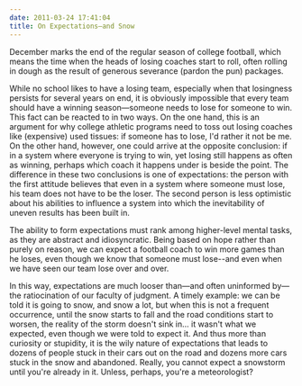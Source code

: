 ```yaml
---
date: 2011-03-24 17:41:04
title: On Expectations—and Snow
---
```


December marks the end of the regular season of college football, which means the time when the heads of losing coaches start to roll, often rolling in dough as the result of generous severance (pardon the pun) packages. 

While no school likes to have a losing team, especially when that losingness persists for several years on end, it is obviously impossible that every team should have a winning season—someone needs to lose for someone to win. This fact can be reacted to in two ways. On the one hand, this is an argument for why college athletic programs need to toss out losing coaches like (expensive) used tissues: if someone has to lose, I'd rather it not be me. On the other hand, however, one could arrive at the opposite conclusion: if in a system where everyone is trying to win, yet losing still happens as often as winning, perhaps which coach it happens under is beside the point. The difference in these two conclusions is one of expectations: the person with the first attitude believes that even in a system where someone must lose, his team does not have to be the loser. The second person is less optimistic about his abilities to influence a system into which the inevitability of uneven results has been built in.

The ability to form expectations must rank among higher-level mental tasks, as they are abstract and idiosyncratic. Being based on hope rather than purely on reason, we can expect a football coach to win more games than he loses, even though we know that someone must lose--and even when we have seen our team lose over and over.

In this way, expectations are much looser than—and often uninformed by—the ratiocination of our faculty of judgment. A timely example: we can be told it is going to snow, and snow a lot, but when this is not a frequent occurrence, until the snow starts to fall and the road conditions start to worsen, the reality of the storm doesn't sink in... it wasn't what we expected, even though we were told to expect it. And thus more than curiosity or stupidity, it is the wily nature of expectations that leads to dozens of people stuck in their cars out on the road and dozens more cars stuck in the snow and abandoned. Really, you cannot expect a snowstorm until you're already in it. Unless, perhaps, you're a meteorologist?

